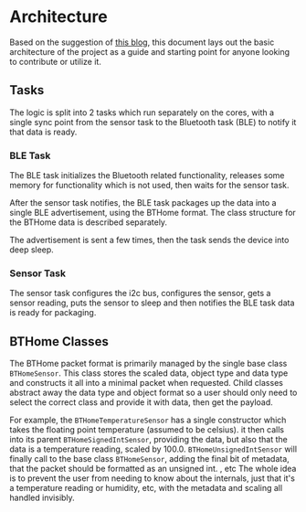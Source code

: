 # Architecture

Based on the suggestion of [this blog](https://matklad.github.io/2021/02/06/ARCHITECTURE.md.html), this document lays out the basic architecture of the project as a guide and starting point for anyone looking to contribute or utilize it.

## Tasks

The logic is split into 2 tasks which run separately on the cores, with a single sync point from the sensor task to the Bluetooth task (BLE) to notify it that data is ready.

### BLE Task

The BLE task initializes the Bluetooth related functionality, releases some memory for functionality which is not used, then waits for the sensor task.

After the sensor task notifies, the BLE task packages up the data into a single BLE advertisement, using the BTHome format.  The class structure for the BTHome data is described separately.

The advertisement is sent a few times, then the task sends the device into deep sleep.

### Sensor Task

The sensor task configures the i2c bus, configures the sensor, gets a sensor reading, puts the sensor to sleep and then notifies the BLE task data is ready for packaging.

## BTHome Classes

The BTHome packet format is primarily managed by the single base class `BTHomeSensor`.  This class stores the scaled data, object type and data type and constructs it all into a minimal packet when requested.  Child classes abstract away the data type and object format so a user should only need to select the correct class and provide it with data, then get the payload.

For example, the `BTHomeTemperatureSensor` has a single constructor which takes the floating point temperature (assumed to be celsius).  it then calls into its parent `BTHomeSignedIntSensor`, providing the data, but also that the data is a temperature reading, scaled by 100.0.  `BTHomeUnsignedIntSensor` will finally call to the base class `BTHomeSensor`, adding the final bit of metadata, that the packet should be formatted as an unsigned int.
, etc
The whole idea is to prevent the user from needing to know about the internals, just that it's a temperature reading or humidity, etc, with the metadata and scaling all handled invisibly.
